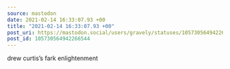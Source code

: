 ```yaml
---
source: mastodon
date: 2021-02-14 16:33:07.93 +00
title: "2021-02-14 16:33:07.93 +00"
post_uri: https://mastodon.social/users/gravely/statuses/105730564942266544
post_id: 105730564942266544
---
```

drew curtis’s fark enlightenment


